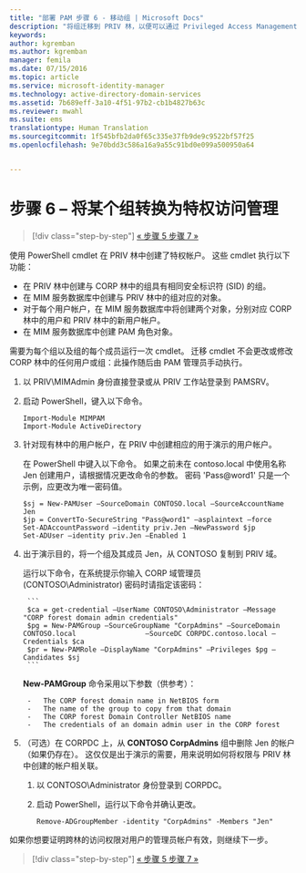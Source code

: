 ```yaml
---
title: "部署 PAM 步骤 6 - 移动组 | Microsoft Docs"
description: "将组迁移到 PRIV 林，以便可以通过 Privileged Access Management 对它们进行管理。"
keywords: 
author: kgremban
ms.author: kgremban
manager: femila
ms.date: 07/15/2016
ms.topic: article
ms.service: microsoft-identity-manager
ms.technology: active-directory-domain-services
ms.assetid: 7b689eff-3a10-4f51-97b2-cb1b4827b63c
ms.reviewer: mwahl
ms.suite: ems
translationtype: Human Translation
ms.sourcegitcommit: 1f545bfb2da0f65c335e37fb9de9c9522bf57f25
ms.openlocfilehash: 9e70bdd3c586a16a9a55c91bd0e099a500950a64


---
```


# <a name="step-6-transition-a-group-to-privileged-access-management"></a>步骤 6 – 将某个组转换为特权访问管理

>[!div class="step-by-step"]
[« 步骤 5 ](step-5-establish-trust-between-priv-corp-forests.md)
[步骤 7 »](step-7-elevate-user-access.md)

使用 PowerShell cmdlet 在 PRIV 林中创建了特权帐户。 这些 cmdlet 执行以下功能：

- 在 PRIV 林中创建与 CORP 林中的组具有相同安全标识符 (SID) 的组。  
- 在 MIM 服务数据库中创建与 PRIV 林中的组对应的对象。  
- 对于每个用户帐户，在 MIM 服务数据库中将创建两个对象，分别对应 CORP 林中的用户和 PRIV 林中的新用户帐户。  
- 在 MIM 服务数据库中创建 PAM 角色对象。  

需要为每个组以及组的每个成员运行一次 cmdlet。 迁移 cmdlet 不会更改或修改 CORP 林中的任何用户或组：此操作随后由 PAM 管理员手动执行。

1. 以 PRIV\MIMAdmin 身份直接登录或从 PRIV 工作站登录到 PAMSRV。

2.  启动 PowerShell，键入以下命令。

    ```
    Import-Module MIMPAM
    Import-Module ActiveDirectory
    ```

3.  针对现有林中的用户帐户，在 PRIV 中创建相应的用于演示的用户帐户。

    在 PowerShell 中键入以下命令。  如果之前未在 contoso.local 中使用名称 Jen 创建用户，请根据情况更改命令的参数。 密码 'Pass@word1' 只是一个示例，应更改为唯一密码值。

    ```
    $sj = New-PAMUser –SourceDomain CONTOSO.local –SourceAccountName Jen
    $jp = ConvertTo-SecureString "Pass@word1" –asplaintext –force
    Set-ADAccountPassword –identity priv.Jen –NewPassword $jp
    Set-ADUser –identity priv.Jen –Enabled 1
    ```

4. 出于演示目的，将一个组及其成员 Jen，从 CONTOSO 复制到 PRIV 域。

    运行以下命令，在系统提示你输入 CORP 域管理员 (CONTOSO\Administrator) 密码时请指定该密码：

        ```
        $ca = get-credential –UserName CONTOSO\Administrator –Message "CORP forest domain admin credentials"
        $pg = New-PAMGroup –SourceGroupName "CorpAdmins" –SourceDomain CONTOSO.local                 –SourceDC CORPDC.contoso.local –Credentials $ca
        $pr = New-PAMRole –DisplayName "CorpAdmins" –Privileges $pg –Candidates $sj
        ```

    **New-PAMGroup** 命令采用以下参数（供参考）：

        -   The CORP forest domain name in NetBIOS form  
        -   The name of the group to copy from that domain  
        -   The CORP forest Domain Controller NetBIOS name  
        -   The credentials of an domain admin user in the CORP forest  

5.  （可选）在 CORPDC 上，从 **CONTOSO CorpAdmins** 组中删除 Jen 的帐户（如果仍存在）。  这仅仅是出于演示的需要，用来说明如何将权限与 PRIV 林中创建的帐户相关联。

    1.  以 CONTOSO\Administrator 身份登录到 CORPDC。

    2.  启动 PowerShell，运行以下命令并确认更改。

        ```
        Remove-ADGroupMember -identity "CorpAdmins" -Members "Jen"
        ```


如果你想要证明跨林的访问权限对用户的管理员帐户有效，则继续下一步。

>[!div class="step-by-step"]
[« 步骤 5 ](step-5-establish-trust-between-priv-corp-forests.md)
[步骤 7 »](step-7-elevate-user-access.md)



<!--HONumber=Nov16_HO2-->


